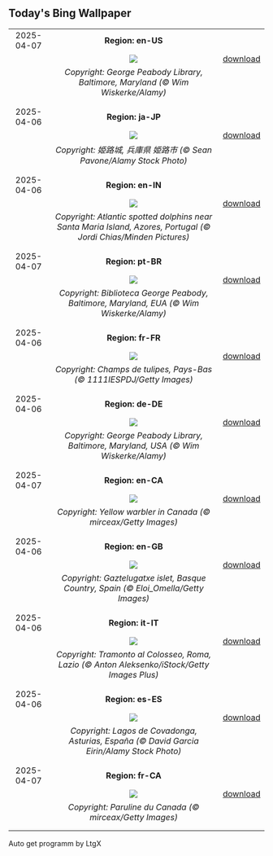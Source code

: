 ## Today's Bing Wallpaper
|      |      |      |
| :----: | :----: | :----: |
|2025-04-07|**Region: en-US**||
||![](https://www.bing.com/th?id=OHR.PeabodyBaltimore_EN-US0036943577_UHD.jpg&pid=hp&w=1152&h=648&rs=1&c=4)| [download](https://www.bing.com/th?id=OHR.PeabodyBaltimore_EN-US0036943577_UHD.jpg)|
||*Copyright: George Peabody Library, Baltimore, Maryland (© Wim Wiskerke/Alamy)*
||
|||
|2025-04-06|**Region: ja-JP**||
||![](https://www.bing.com/th?id=OHR.CastleDay2025_JA-JP3325548053_UHD.jpg&pid=hp&w=1152&h=648&rs=1&c=4)| [download](https://www.bing.com/th?id=OHR.CastleDay2025_JA-JP3325548053_UHD.jpg)|
||*Copyright: 姫路城, 兵庫県 姫路市 (© Sean Pavone/Alamy Stock Photo)*
||
|||
|2025-04-06|**Region: en-IN**||
||![](https://www.bing.com/th?id=OHR.SpottedDolphins_EN-IN9911189149_UHD.jpg&pid=hp&w=1152&h=648&rs=1&c=4)| [download](https://www.bing.com/th?id=OHR.SpottedDolphins_EN-IN9911189149_UHD.jpg)|
||*Copyright: Atlantic spotted dolphins near Santa Maria Island, Azores, Portugal (© Jordi Chias/Minden Pictures)*
||
|||
|2025-04-07|**Region: pt-BR**||
||![](https://www.bing.com/th?id=OHR.PeabodyBaltimore_PT-BR0400301029_UHD.jpg&pid=hp&w=1152&h=648&rs=1&c=4)| [download](https://www.bing.com/th?id=OHR.PeabodyBaltimore_PT-BR0400301029_UHD.jpg)|
||*Copyright: Biblioteca George Peabody, Baltimore, Maryland, EUA (© Wim Wiskerke/Alamy)*
||
|||
|2025-04-06|**Region: fr-FR**||
||![](https://www.bing.com/th?id=OHR.TulipsWindmill_FR-FR8201526563_UHD.jpg&pid=hp&w=1152&h=648&rs=1&c=4)| [download](https://www.bing.com/th?id=OHR.TulipsWindmill_FR-FR8201526563_UHD.jpg)|
||*Copyright: Champs de tulipes, Pays-Bas (© 1111IESPDJ/Getty Images)*
||
|||
|2025-04-06|**Region: de-DE**||
||![](https://www.bing.com/th?id=OHR.PeabodyBaltimore_DE-DE8297645557_UHD.jpg&pid=hp&w=1152&h=648&rs=1&c=4)| [download](https://www.bing.com/th?id=OHR.PeabodyBaltimore_DE-DE8297645557_UHD.jpg)|
||*Copyright: George Peabody Library, Baltimore, Maryland, USA (© Wim Wiskerke/Alamy)*
||
|||
|2025-04-07|**Region: en-CA**||
||![](https://www.bing.com/th?id=OHR.YellowWarbler_EN-CA8652491444_UHD.jpg&pid=hp&w=1152&h=648&rs=1&c=4)| [download](https://www.bing.com/th?id=OHR.YellowWarbler_EN-CA8652491444_UHD.jpg)|
||*Copyright: Yellow warbler in Canada (© mirceax/Getty Images)*
||
|||
|2025-04-06|**Region: en-GB**||
||![](https://www.bing.com/th?id=OHR.GaztelugatxeSunset_EN-GB4088567205_UHD.jpg&pid=hp&w=1152&h=648&rs=1&c=4)| [download](https://www.bing.com/th?id=OHR.GaztelugatxeSunset_EN-GB4088567205_UHD.jpg)|
||*Copyright: Gaztelugatxe islet, Basque Country, Spain (© Eloi_Omella/Getty Images)*
||
|||
|2025-04-06|**Region: it-IT**||
||![](https://www.bing.com/th?id=OHR.CarbonaraDay_IT-IT2080771090_UHD.jpg&pid=hp&w=1152&h=648&rs=1&c=4)| [download](https://www.bing.com/th?id=OHR.CarbonaraDay_IT-IT2080771090_UHD.jpg)|
||*Copyright: Tramonto al Colosseo, Roma, Lazio (© Anton Aleksenko/iStock/Getty Images Plus)*
||
|||
|2025-04-06|**Region: es-ES**||
||![](https://www.bing.com/th?id=OHR.AsturiasCovadongaSpain_ES-ES8023805515_UHD.jpg&pid=hp&w=1152&h=648&rs=1&c=4)| [download](https://www.bing.com/th?id=OHR.AsturiasCovadongaSpain_ES-ES8023805515_UHD.jpg)|
||*Copyright: Lagos de Covadonga, Asturias, España (© David Garcia Eirin/Alamy Stock Photo)*
||
|||
|2025-04-07|**Region: fr-CA**||
||![](https://www.bing.com/th?id=OHR.YellowWarbler_FR-CA2010153906_UHD.jpg&pid=hp&w=1152&h=648&rs=1&c=4)| [download](https://www.bing.com/th?id=OHR.YellowWarbler_FR-CA2010153906_UHD.jpg)|
||*Copyright: Paruline du Canada (© mirceax/Getty Images)*
||
|||

Auto get programm by LtgX
